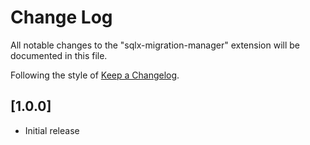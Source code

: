 # Change Log

All notable changes to the "sqlx-migration-manager" extension will be documented in this file.

Following the style of [Keep a Changelog](http://keepachangelog.com/).

## [1.0.0]

- Initial release

